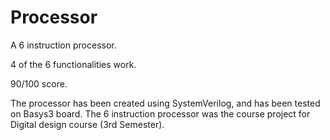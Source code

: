 # Processor
A 6 instruction processor.

4 of the 6 functionalities work.

90/100 score.

The processor has been created using SystemVerilog, and has been tested on Basys3 board. The 6 instruction processor was the course project for Digital design course (3rd Semester).
